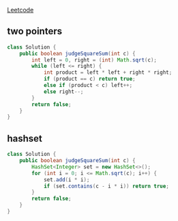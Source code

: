 [Leetcode](https://leetcode.com/problems/sum-of-square-numbers/)

## two pointers
```java
class Solution {
    public boolean judgeSquareSum(int c) {
        int left = 0, right = (int) Math.sqrt(c);
        while (left <= right) {
            int product = left * left + right * right;
            if (product == c) return true;
            else if (product < c) left++;
            else right--;
        }
        return false;
    }
}
```

## hashset
```java
class Solution {
    public boolean judgeSquareSum(int c) {
        HashSet<Integer> set = new HashSet<>();
        for (int i = 0; i <= Math.sqrt(c); i++) {
            set.add(i * i);
            if (set.contains(c - i * i)) return true;
        }
        return false;
    }
}
```
